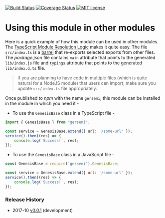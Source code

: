 [![Build Status](https://travis-ci.org/esha/gersemi.svg?branch=master)](https://travis-ci.org/esha/gersemi.svg?branch=master)
[![Coverage Status](https://coveralls.io/repos/github/esha/gersemi/badge.svg?branch=master)](https://coveralls.io/github/esha/gersemi?branch=master)
[![MIT license](http://img.shields.io/badge/license-MIT-brightgreen.svg)](http://opensource.org/licenses/MIT)

# Using this module in other modules

Here is a quick example of how this module can be used in other modules. The [TypeScript Module Resolution Logic](https://www.typescriptlang.org/docs/handbook/module-resolution.html) makes it quite easy. The file `src/index.ts` is a [barrel](https://basarat.gitbooks.io/typescript/content/docs/tips/barrel.html) that re-exports selected exports from other files. The _package.json_ file contains `main` attribute that points to the generated `lib/index.js` file and `typings` attribute that points to the generated `lib/index.d.ts` file.

> If you are planning to have code in multiple files (which is quite natural for a NodeJS module) that users can import, make sure you update `src/index.ts` file appropriately.

Once published to _npm_ with the name `gersemi`, this module can be installed in the module in which you need it -

- To use the `GenesisBase` class in a TypeScript file -

```ts
import { GenesisBase } from "gersemi";

const service = GenesisBase.extend({ url: '/some-url' });
service().then((res) => {
    console.log('Success!', res);
});
```

- To use the `GenesisBase` class in a JavaScript file -

```js
const GenesisBase = require('gersemi').GenesisBase;

const service = GenesisBase.extend({ url: '/some-url' });
service().then((res) => {
    console.log('Success!', res);
});
```

### Release History
* 2017-10 [v0.0.1][] (development)

[v0.0.1]: https://github.com/esha/posterior/tree/0.0.1
